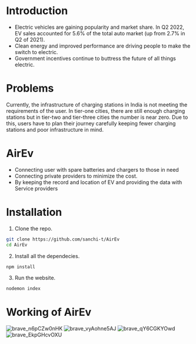  # Introduction
- Electric vehicles are gaining popularity and market share. In Q2 2022, EV sales accounted for 5.6% of the total auto market (up from 2.7% in Q2 of 2021).
- Clean energy and improved performance are driving people to make the switch to electric.
- Government incentives continue to buttress the future of all things electric.

# Problems

Currently, the infrastructure of charging stations in India is not meeting the requirements of the user. In tier-one cities, there are still enough charging stations but in tier-two and tier-three cities the number is near zero. Due to this, users have to plan their journey carefully keeping fewer charging stations and poor infrastructure in mind. 


# AirEv

- Connecting user with spare batteries and chargers to those in need
- Connecting private providers to  minimize the cost. 
- By keeping the record and location of EV and providing the data with Service providers 


# Installation

1. Clone the repo.
```sh
git clone https://github.com/sanchi-t/AirEv
cd AirEv
```
2. Install all the dependecies.
```sh
npm install
```

3. Run the website.
```sh
nodemon index
```


# Working of AirEv


![brave_n6pCZw0nHK](https://user-images.githubusercontent.com/98596642/202092545-cf1ca667-2f6d-4f6b-81ca-3f5feb3577f7.png)
![brave_vyAohne5AJ](https://user-images.githubusercontent.com/98596642/202092566-bb11bc45-dc46-4f54-9aab-91636f70f34d.png)
![brave_qY6CGKYOwd](https://user-images.githubusercontent.com/98596642/202092607-4efce293-d1a1-438c-8701-0a59c3352b95.png)
![brave_EkpGHcvOXU](https://user-images.githubusercontent.com/98596642/202092619-72ab1908-4235-4f05-bd4e-083f2d35ff97.png)
